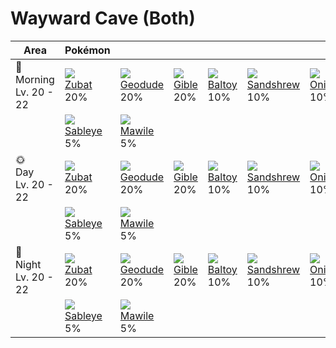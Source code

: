 # Wayward Cave (Both)

Area                        | Pokémon                     | &nbsp;                       | &nbsp;                     | &nbsp;                      | &nbsp;                         | &nbsp;
---                         | ---                         | ---                          | ---                        | ---                         | ---                            | ---
🌅<br>Morning<br>Lv. 20 - 22 | ![][041]<br>[Zubat]<br>20%  | ![][074]<br>[Geodude]<br>20% | ![][443]<br>[Gible]<br>20% | ![][343]<br>[Baltoy]<br>10% | ![][027]<br>[Sandshrew]<br>10% | ![][095]<br>[Onix]<br>10%
&nbsp;                      | ![][302]<br>[Sableye]<br>5% | ![][303]<br>[Mawile]<br>5%   | &nbsp;                     | &nbsp;                      | &nbsp;                         | &nbsp;
🌞<br>Day<br>Lv. 20 - 22     | ![][041]<br>[Zubat]<br>20%  | ![][074]<br>[Geodude]<br>20% | ![][443]<br>[Gible]<br>20% | ![][343]<br>[Baltoy]<br>10% | ![][027]<br>[Sandshrew]<br>10% | ![][095]<br>[Onix]<br>10%
&nbsp;                      | ![][302]<br>[Sableye]<br>5% | ![][303]<br>[Mawile]<br>5%   | &nbsp;                     | &nbsp;                      | &nbsp;                         | &nbsp;
🌙<br>Night<br>Lv. 20 - 22   | ![][041]<br>[Zubat]<br>20%  | ![][074]<br>[Geodude]<br>20% | ![][443]<br>[Gible]<br>20% | ![][343]<br>[Baltoy]<br>10% | ![][027]<br>[Sandshrew]<br>10% | ![][095]<br>[Onix]<br>10%
&nbsp;                      | ![][302]<br>[Sableye]<br>5% | ![][303]<br>[Mawile]<br>5%   | &nbsp;                     | &nbsp;                      | &nbsp;                         | &nbsp;

[Sandshrew]: ../../pokemon_changes/027/
[Zubat]: ../../pokemon_changes/041/
[Geodude]: ../../pokemon_changes/074/
[Onix]: ../../pokemon_changes/095/
[Sableye]: ../../pokemon_changes/302/
[Mawile]: ../../pokemon_changes/303/
[Baltoy]: ../../pokemon_changes/343/
[Gible]: ../../pokemon_changes/443/
[027]: ../img/pokemon/027.png
[041]: ../img/pokemon/041.png
[074]: ../img/pokemon/074.png
[095]: ../img/pokemon/095.png
[302]: ../img/pokemon/302.png
[303]: ../img/pokemon/303.png
[343]: ../img/pokemon/343.png
[443]: ../img/pokemon/443.png
